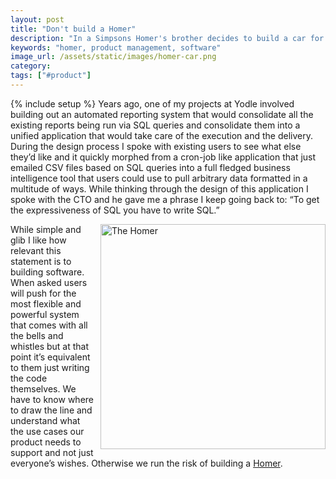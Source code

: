 ```yaml
---
layout: post
title: "Don't build a Homer"
description: "In a Simpsons Homer's brother decides to build a car for the average man and comes to Homer for ideas. The end is that he builds a ridiculous car that no one wants. Don't do that."
keywords: "homer, product management, software"
image_url: /assets/static/images/homer-car.png
category:
tags: ["#product"]
---
```

{% include setup %}
Years ago, one of my projects at Yodle involved building out an automated reporting system that would consolidate all the existing reports being run via SQL queries and consolidate them into a unified application that would take care of the execution and the delivery. During the design process I spoke with existing users to see what else they’d like and it quickly morphed from a cron-job like application that just emailed CSV files based on SQL queries into a full fledged business intelligence tool that users could use to pull arbitrary data formatted in a multitude of ways. While thinking through the design of this application I spoke with the CTO and he gave me a phrase I keep going back to: “To get the expressiveness of SQL you have to write SQL.”

<a href="http://simpsons.wikia.com/wiki/The_Homer">
  <img src="{{ IMG_PATH }}homer-car.png" alt="The Homer" style="float: right; margin-left: 10px; width:360px"/>
</a>

While simple and glib I like how relevant this statement is to building software. When asked users will push for the most flexible and powerful system that comes with all the bells and whistles but at that point it’s equivalent to them just writing the code themselves. We have to know where to draw the line and understand what the use cases our product needs to support and not just everyone’s wishes. Otherwise we run the risk of building a [Homer](http://simpsons.wikia.com/wiki/The_Homer).
